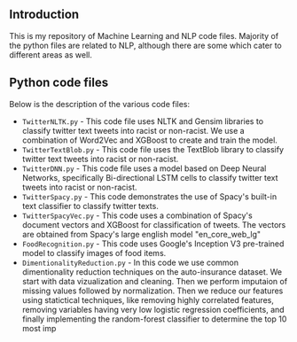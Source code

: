 ## Introduction

This is my repository of Machine Learning and NLP code files. Majority of the python files are related to NLP, although there are some which cater to different areas as well. 

## Python code files

Below is the description of the various code files:

- `TwitterNLTK.py` - This code file uses NLTK and Gensim libraries to classify twitter text tweets into racist or non-racist. We use a combination of Word2Vec and XGBoost to create and train the model.
- `TwitterTextBlob.py` - This code file uses the TextBlob library to classify twitter text tweets into racist or non-racist.
- `TwitterDNN.py` - This code file uses a model based on Deep Neural Networks, specifically Bi-directional LSTM cells to classify twitter text tweets into racist or non-racist.
- `TwitterSpacy.py` - This code demonstrates the use of Spacy's built-in text classifier to classify twitter texts.
- `TwitterSpacyVec.py` - This code uses a combination of Spacy's document vectors and XGBoost for classification of tweets. The vectors are obtained from Spacy's large english model "en_core_web_lg"
- `FoodRecognition.py` - This code uses Google's Inception V3 pre-trained model to classify images of food items.
- `DimentionalityReduction.py` - In this code we use common dimentionality reduction techniques on the auto-insurance dataset. We start with data vizualization and cleaning. Then we perform imputaion of missing values followed by normalization. Then we reduce our features using statictical techniques, like removing highly correlated features, removing variables having very low logistic regression coefficients, and finally implementing the random-forest classifier to determine the top 10 most imp

